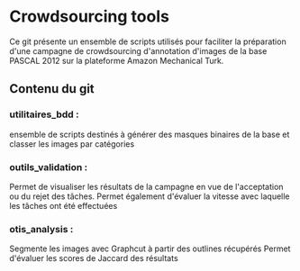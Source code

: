 # Crowdsourcing tools

Ce git présente un ensemble de scripts utilisés pour faciliter la préparation d'une campagne de crowdsourcing d'annotation d'images de la base PASCAL 2012 sur la plateforme Amazon Mechanical Turk. 

## Contenu du git
### utilitaires_bdd : 
ensemble de scripts destinés à générer des masques binaires de la base et classer les images par catégories

### outils_validation : 
Permet de visualiser les résultats de la campagne en vue de l'acceptation ou du rejet des tâches.
Permet également d'évaluer la vitesse avec laquelle les tâches ont été effectuées

### otis_analysis :
Segmente les images avec Graphcut à partir des outlines récupérés
Permet d'évaluer les scores de Jaccard des résultats
